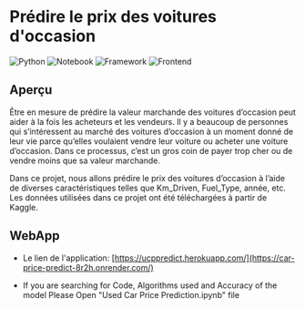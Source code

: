 # Prédire le prix des voitures d'occasion

![Python](https://img.shields.io/badge/Python-3.7-blue)
![Notebook](https://img.shields.io/badge/Notebook-Jupyter-orange)
![Framework](https://img.shields.io/badge/Framework-Flask-red)
![Frontend](https://img.shields.io/badge/Frontend-HTML/CSS/JS-green)


## Aperçu
Être en mesure de prédire la valeur marchande des voitures d’occasion peut aider à la fois les acheteurs et les vendeurs. Il y a beaucoup de personnes qui s’intéressent au marché des voitures d’occasion à un moment donné de leur vie parce qu’elles voulaient vendre leur voiture ou acheter une voiture d’occasion. Dans ce processus, c’est un gros coin de payer trop cher ou de vendre moins que sa valeur marchande.

Dans ce projet, nous allons prédire le prix des voitures d’occasion à l’aide de diverses caractéristiques telles que Km_Driven, Fuel_Type, année, etc. Les données utilisées dans ce projet ont été téléchargées à partir de Kaggle.


## WebApp
* Le lien de l'application:
[https://ucppredict.herokuapp.com/](https://car-price-predict-8r2h.onrender.com/)

* If you are searching for Code, Algorithms used and Accuracy of the model Please Open "Used Car Price Prediction.ipynb" file


